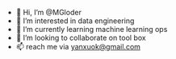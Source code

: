 - 👋 Hi, I’m @MGloder
- 👀 I’m interested in data engineering
- 🌱 I’m currently learning machine learning ops
- 💞️ I’m looking to collaborate on tool box
- 📫 reach me via yanxuok@gmail.com

<!---
MGloder/MGloder is a ✨ special ✨ repository because its `README.md` (this file) appears on your GitHub profile.
You can click the Preview link to take a look at your changes.
--->
